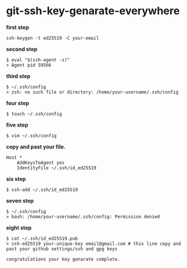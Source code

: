 # git-ssh-key-genarate-everywhere

**first step**

```base
ssh-keygen -t ed25519 -C your-email
```

**second step**

```base
$ eval "$(ssh-agent -s)"
> Agent pid 59566
```

**third step**

```base
$ ~/.ssh/config
> zsh: no such file or directory: /home/your-username/.ssh/config
```

**four step**

```base
$ touch ~/.ssh/config
```

**five step**

```base
$ vim ~/.ssh/config
```

**copy and past your file.**

```base
Host *
    AddKeysToAgent yes
    IdentityFile ~/.ssh/id_ed25519
```

**six step**

```base
$ ssh-add ~/.ssh/id_ed25519
```

**seven step**

```base
$ ~/.ssh/config
> bash: /home/your-username/.ssh/config: Permission denied
```

**eight step**

```base
$ cat ~/.ssh/id_ed25519.pub
> ssh-ed25519 your-unique-key email@gmail.com # this line copy and past your github settings/ssh and gpg keys
```

``congratulations your key genarate complete.``